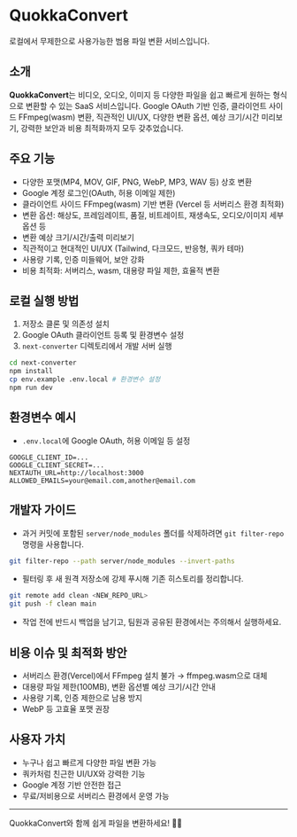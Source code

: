 # QuokkaConvert

로컬에서 무제한으로 사용가능한 범용 파일 변환 서비스입니다.

## 소개

**QuokkaConvert**는 비디오, 오디오, 이미지 등 다양한 파일을 쉽고 빠르게 원하는 형식으로 변환할 수 있는 SaaS 서비스입니다. Google OAuth 기반 인증, 클라이언트 사이드 FFmpeg(wasm) 변환, 직관적인 UI/UX, 다양한 변환 옵션, 예상 크기/시간 미리보기, 강력한 보안과 비용 최적화까지 모두 갖추었습니다.

## 주요 기능
- 다양한 포맷(MP4, MOV, GIF, PNG, WebP, MP3, WAV 등) 상호 변환
- Google 계정 로그인(OAuth, 허용 이메일 제한)
- 클라이언트 사이드 FFmpeg(wasm) 기반 변환 (Vercel 등 서버리스 환경 최적화)
- 변환 옵션: 해상도, 프레임레이트, 품질, 비트레이트, 재생속도, 오디오/이미지 세부 옵션 등
- 변환 예상 크기/시간/출력 미리보기
- 직관적이고 현대적인 UI/UX (Tailwind, 다크모드, 반응형, 쿼카 테마)
- 사용량 기록, 인증 미들웨어, 보안 강화
- 비용 최적화: 서버리스, wasm, 대용량 파일 제한, 효율적 변환

## 로컬 실행 방법
1. 저장소 클론 및 의존성 설치
2. Google OAuth 클라이언트 등록 및 환경변수 설정
3. `next-converter` 디렉토리에서 개발 서버 실행

```bash
cd next-converter
npm install
cp env.example .env.local # 환경변수 설정
npm run dev
```

## 환경변수 예시
- `.env.local`에 Google OAuth, 허용 이메일 등 설정

```
GOOGLE_CLIENT_ID=...
GOOGLE_CLIENT_SECRET=...
NEXTAUTH_URL=http://localhost:3000
ALLOWED_EMAILS=your@email.com,another@email.com
```

## 개발자 가이드
- 과거 커밋에 포함된 `server/node_modules` 폴더를 삭제하려면 `git filter-repo` 명령을 사용합니다.

```bash
git filter-repo --path server/node_modules --invert-paths
```

- 필터링 후 새 원격 저장소에 강제 푸시해 기존 히스토리를 정리합니다.

```bash
git remote add clean <NEW_REPO_URL>
git push -f clean main
```

- 작업 전에 반드시 백업을 남기고, 팀원과 공유된 환경에서는 주의해서 실행하세요.

## 비용 이슈 및 최적화 방안
- 서버리스 환경(Vercel)에서 FFmpeg 설치 불가 → ffmpeg.wasm으로 대체
- 대용량 파일 제한(100MB), 변환 옵션별 예상 크기/시간 안내
- 사용량 기록, 인증 제한으로 남용 방지
- WebP 등 고효율 포맷 권장

## 사용자 가치
- 누구나 쉽고 빠르게 다양한 파일 변환 가능
- 쿼카처럼 친근한 UI/UX와 강력한 기능
- Google 계정 기반 안전한 접근
- 무료/저비용으로 서버리스 환경에서 운영 가능

---

QuokkaConvert와 함께 쉽게 파일을 변환하세요! 🦘🐨
